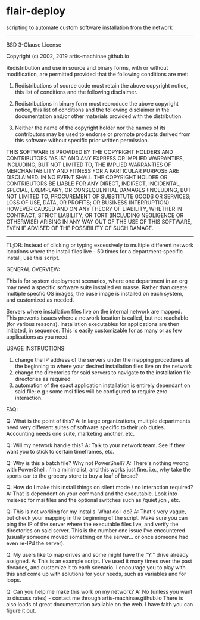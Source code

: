 # flair-deploy
scripting to automate custom software installation from the network
***********************************************************************************************************
BSD 3-Clause License

Copyright (c) 2002, 2019 artis-machinae.github.io

Redistribution and use in source and binary forms, with or without
modification, are permitted provided that the following conditions are met:

1. Redistributions of source code must retain the above copyright notice, this
   list of conditions and the following disclaimer.

2. Redistributions in binary form must reproduce the above copyright notice,
   this list of conditions and the following disclaimer in the documentation
   and/or other materials provided with the distribution.

3. Neither the name of the copyright holder nor the names of its
   contributors may be used to endorse or promote products derived from
   this software without specific prior written permission.

THIS SOFTWARE IS PROVIDED BY THE COPYRIGHT HOLDERS AND CONTRIBUTORS "AS IS"
AND ANY EXPRESS OR IMPLIED WARRANTIES, INCLUDING, BUT NOT LIMITED TO, THE
IMPLIED WARRANTIES OF MERCHANTABILITY AND FITNESS FOR A PARTICULAR PURPOSE ARE
DISCLAIMED. IN NO EVENT SHALL THE COPYRIGHT HOLDER OR CONTRIBUTORS BE LIABLE
FOR ANY DIRECT, INDIRECT, INCIDENTAL, SPECIAL, EXEMPLARY, OR CONSEQUENTIAL
DAMAGES (INCLUDING, BUT NOT LIMITED TO, PROCUREMENT OF SUBSTITUTE GOODS OR
SERVICES; LOSS OF USE, DATA, OR PROFITS; OR BUSINESS INTERRUPTION) HOWEVER
CAUSED AND ON ANY THEORY OF LIABILITY, WHETHER IN CONTRACT, STRICT LIABILITY,
OR TORT (INCLUDING NEGLIGENCE OR OTHERWISE) ARISING IN ANY WAY OUT OF THE USE
OF THIS SOFTWARE, EVEN IF ADVISED OF THE POSSIBILITY OF SUCH DAMAGE.

***********************************************************************************************************
TL;DR:
Instead of clicking or typing excessively to multiple different network locations where the install files live - 50 times for a department-specific install, use this script.

GENERAL OVERVIEW:

This is for system deployment scenarios, where one department in an org may need a specific software suite installed en masse.
Rather than create multiple specfic OS images, the base image is installed on each system, and customized as needed.

Servers where installation files live on the internal network are mapped. This prevents issues where a network location is called, but not reachable (for various reasons).
Installation executables for applications are then initiated, in sequence.
This is easily customizable for as many or as few applications as you need.


USAGE INSTRUCTIONS:

1) change the IP address of the servers under the mapping procedures at the beginning to where your desired installation files live on the network
2) change the directories for said servers to navigate to the installation file directories as required
3) automation of the exact application installation is entirely dependant on said file; e.g.: some msi files will be configured to require zero interaction.


FAQ:

Q: What is the point of this?
A: In large organizations, multiple departments need very different suites of software specific to their job duties. Accounting needs one suite, marketing another, etc.

Q: Will my network handle this?
A: Talk to your network team. See if they want you to stick to certain timeframes, etc.

Q: Why is this a batch file? Why not PowerShell?
A: There's nothing wrong with PowerShell. I'm a minimalist, and this works just fine. i.e., why take the sports car to the grocery store to buy a loaf of bread? 

Q: How do I make this install things on silent mode / no interaction required?
A: That is dependent on your command and the executable. Look into msiexec for msi files and the optional switches such as /quiet /qn , etc.

Q: This is not working for my installs. What do I do?
A: That's very vague, but check your mapping in the beginning of the script. Make sure you can ping the IP of the server where the executable files live, and verify the directories on said server. This is the number one issue I've encountered (usually someone moved something on the server... or once someone had even re-IPd the server).

Q: My users like to map drives and some might have the "Y:" drive already assigned.
A: This is an example script. I've used it many times over the past decades, and customize it to each scenario. I encourage you to play with this and come up with solutions for your needs, such as variables and for loops.

Q: Can you help me make this work on my network?
A: No (unless you want to discuss rates) - contact me through artis-machinae.github.io
There is also loads of great documentation available on the web. I have faith you can figure it out.
